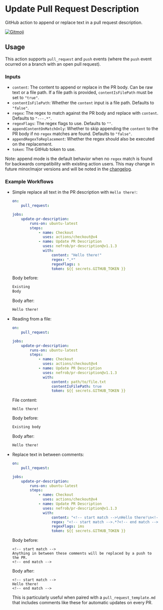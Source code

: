 # Update Pull Request Description

GitHub action to append or replace text in a pull request description.

<a href="https://gitmoji.dev">
  <img
    src="https://img.shields.io/badge/gitmoji-%20😜%20😍-FFDD67.svg?style=flat-square"
    alt="Gitmoji"
  />
</a>

## Usage

This action supports `pull_request` and `push` events (where the `push` event ocurred on a branch with an open pull request).

### Inputs

-   `content`: The content to append or replace in the PR body. Can be raw text or a file path. If a file path is provided, `contentIsFilePath` must be set to `"true"`.
-   `contentIsFilePath`: Whether the `content` input is a file path. Defaults to `"false"`.
-   `regex`: The regex to match against the PR body and replace with `content`. Defaults to `"---.*"`.
-   `regexFlags`: The regex flags to use. Defaults to `""`.
-   `appendContentOnMatchOnly`: Whether to skip appending the `content` to the PR body if no `regex` matches are found. Defaults to `"false"`.
-   `appendRegexToReplacement`: Whether the regex should also be executed on the replacement.
-   `token`: The GitHub token to use.

Note: append mode is the default behavior when no `regex` match is found for backwards compatibility with existing action users. This may change in future minor/major versions and will be noted in the [changelog](./CHANGELOG.md).

### Example Workflows

-   Simple replace all text in the PR description with `Hello there!`:

    ```yaml
    on:
        pull_request:

    jobs:
        update-pr-description:
            runs-on: ubuntu-latest
            steps:
                - name: Checkout
                  uses: actions/checkout@v4
                - name: Update PR Description
                  uses: nefrob/pr-description@v1.1.3
                  with:
                      content: "Hello there!"
                      regex: ".*"
                      regexFlags: s
                      token: ${{ secrets.GITHUB_TOKEN }}
    ```

    Body before:

    ```markdown
    Existing
    Body
    ```

    Body after:

    ```markdown
    Hello there!
    ```

-   Reading from a file:

    ```yaml
    on:
        pull_request:

    jobs:
        update-pr-description:
            runs-on: ubuntu-latest
            steps:
                - name: Checkout
                  uses: actions/checkout@v4
                - name: Update PR Description
                  uses: nefrob/pr-description@v1.1.3
                  with:
                      content: path/to/file.txt
                      contentIsFilePath: true
                      token: ${{ secrets.GITHUB_TOKEN }}
    ```

    File content:

    ```text
    Hello there!
    ```

    Body before:

    ```markdown
    Existing body
    ```

    Body after:

    ```markdown
    Hello there!
    ```

-   Replace text in between comments:

    ```yaml
    on:
        pull_request:

    jobs:
        update-pr-description:
            runs-on: ubuntu-latest
            steps:
                - name: Checkout
                  uses: actions/checkout@v4
                - name: Update PR Description
                  uses: nefrob/pr-description@v1.1.3
                  with:
                      content: "<!-- start match -->\nHello there!\n<!-- end match -->"
                      regex: "<!-- start match -->.*?<!-- end match -->"
                      regexFlags: ims
                      token: ${{ secrets.GITHUB_TOKEN }}
    ```

    Body before:

    ```text
    <!-- start match -->
    Anything in between these comments will be replaced by a push to the PR.
    <!-- end match -->
    ```

    Body after:

    ```text
    <!-- start match -->
    Hello there!
    <!-- end match -->
    ```

    This is particularly useful when paired with a `pull_request_template.md` that includes comments like these for automatic updates on every PR.
